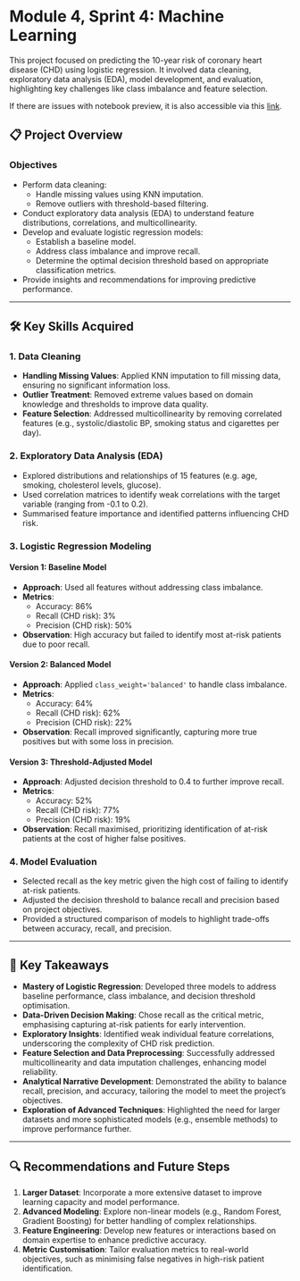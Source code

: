# Module 4, Sprint 4: Machine Learning

This project focused on predicting the 10-year risk of coronary heart disease (CHD) using logistic regression. It involved data cleaning, exploratory data analysis (EDA), model development, and evaluation, highlighting key challenges like class imbalance and feature selection.

If there are issues with notebook preview, it is also accessible via this [link](https://colab.research.google.com/drive/1vjkAXM7j5FWc75EnyOvZ9JAju3ysO087).

## 📋 Project Overview

### Objectives
- Perform data cleaning:
  - Handle missing values using KNN imputation.
  - Remove outliers with threshold-based filtering.
- Conduct exploratory data analysis (EDA) to understand feature distributions, correlations, and multicollinearity.
- Develop and evaluate logistic regression models:
  - Establish a baseline model.
  - Address class imbalance and improve recall.
  - Determine the optimal decision threshold based on appropriate classification metrics.
- Provide insights and recommendations for improving predictive performance.

---

## 🛠️ Key Skills Acquired

### 1. **Data Cleaning**
- **Handling Missing Values**: Applied KNN imputation to fill missing data, ensuring no significant information loss.
- **Outlier Treatment**: Removed extreme values based on domain knowledge and thresholds to improve data quality.
- **Feature Selection**: Addressed multicollinearity by removing correlated features (e.g., systolic/diastolic BP, smoking status and cigarettes per day).

### 2. **Exploratory Data Analysis (EDA)**
- Explored distributions and relationships of 15 features (e.g. age, smoking, cholesterol levels, glucose).
- Used correlation matrices to identify weak correlations with the target variable (ranging from -0.1 to 0.2).
- Summarised feature importance and identified patterns influencing CHD risk.

### 3. **Logistic Regression Modeling**
#### Version 1: Baseline Model
- **Approach**: Used all features without addressing class imbalance.
- **Metrics**:
  - Accuracy: 86%
  - Recall (CHD risk): 3%
  - Precision (CHD risk): 50%
- **Observation**: High accuracy but failed to identify most at-risk patients due to poor recall.

#### Version 2: Balanced Model
- **Approach**: Applied `class_weight='balanced'` to handle class imbalance.
- **Metrics**:
  - Accuracy: 64%
  - Recall (CHD risk): 62%
  - Precision (CHD risk): 22%
- **Observation**: Recall improved significantly, capturing more true positives but with some loss in precision.

#### Version 3: Threshold-Adjusted Model
- **Approach**: Adjusted decision threshold to 0.4 to further improve recall.
- **Metrics**:
  - Accuracy: 52%
  - Recall (CHD risk): 77%
  - Precision (CHD risk): 19%
- **Observation**: Recall maximised, prioritizing identification of at-risk patients at the cost of higher false positives.

### 4. **Model Evaluation**
- Selected recall as the key metric given the high cost of failing to identify at-risk patients.
- Adjusted the decision threshold to balance recall and precision based on project objectives.
- Provided a structured comparison of models to highlight trade-offs between accuracy, recall, and precision.

---

## 🌟 Key Takeaways
- **Mastery of Logistic Regression**: Developed three models to address baseline performance, class imbalance, and decision threshold optimisation.
- **Data-Driven Decision Making**: Chose recall as the critical metric, emphasising capturing at-risk patients for early intervention.
- **Exploratory Insights**: Identified weak individual feature correlations, underscoring the complexity of CHD risk prediction.
- **Feature Selection and Data Preprocessing**: Successfully addressed multicollinearity and data imputation challenges, enhancing model reliability.
- **Analytical Narrative Development**: Demonstrated the ability to balance recall, precision, and accuracy, tailoring the model to meet the project’s objectives.
- **Exploration of Advanced Techniques**: Highlighted the need for larger datasets and more sophisticated models (e.g., ensemble methods) to improve performance further.

---

## 🔍 Recommendations and Future Steps
1. **Larger Dataset**: Incorporate a more extensive dataset to improve learning capacity and model performance.
2. **Advanced Modeling**: Explore non-linear models (e.g., Random Forest, Gradient Boosting) for better handling of complex relationships.
3. **Feature Engineering**: Develop new features or interactions based on domain expertise to enhance predictive accuracy.
4. **Metric Customisation**: Tailor evaluation metrics to real-world objectives, such as minimising false negatives in high-risk patient identification.
